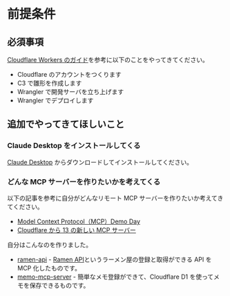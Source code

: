 # 前提条件

## 必須事項

[Cloudflare Workers のガイド](https://developers.cloudflare.com/workers/get-started/guide/)を参考に以下のことをやってきてください。

- Cloudflare のアカウントをつくります
- C3 で雛形を作成します
- Wrangler で開発サーバを立ち上げます
- Wrangler でデプロイします

## 追加でやってきてほしいこと

### Claude Desktop をインストールしてくる

[Claude Desktop](https://claude.ai/download) からダウンロードしてインストールしてください。

### どんな MCP サーバーを作りたいかを考えてくる

以下の記事を参考に自分がどんなリモート MCP サーバーを作りたいか考えてきてください。

- [Model Context Protocol（MCP）Demo Day](https://blog.cloudflare.com/ja-jp/mcp-demo-day/)
- [Cloudflare から 13 の新しい MCP サーバー](https://blog.cloudflare.com/ja-jp/thirteen-new-mcp-servers-from-cloudflare/)

自分はこんなのを作りました。

- [ramen-api](https://github.com/yusukebe/ramen-api) - [Ramen API](https://github.com/yusukebe/ramen-api)というラーメン屋の登録と取得ができる API を MCP 化したものです。
- [memo-mcp-server](https://github.com/yusukebe/memo-mcp-server) - 簡単なメモ登録ができて、Cloudflare D1 を使ってメモを保存できるものです。
